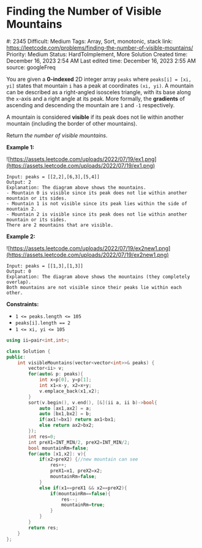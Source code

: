 # Finding the Number of Visible Mountains

#: 2345
Difficult: Medium
Tags: Array, Sort, monotonic, stack
link: https://leetcode.com/problems/finding-the-number-of-visible-mountains/
Priority: Medium
Status: HardToImplement, More Solution
Created time: December 16, 2023 2:54 AM
Last edited time: December 16, 2023 2:55 AM
source: googleFreq

You are given a **0-indexed** 2D integer array `peaks` where `peaks[i] = [xi, yi]` states that mountain `i` has a peak at coordinates `(xi, yi)`. A mountain can be described as a right-angled isosceles triangle, with its base along the `x`-axis and a right angle at its peak. More formally, the **gradients** of ascending and descending the mountain are `1` and `-1` respectively.

A mountain is considered **visible** if its peak does not lie within another mountain (including the border of other mountains).

Return *the number of visible mountains*.

**Example 1:**

![https://assets.leetcode.com/uploads/2022/07/19/ex1.png](https://assets.leetcode.com/uploads/2022/07/19/ex1.png)

```
Input: peaks = [[2,2],[6,3],[5,4]]
Output: 2
Explanation: The diagram above shows the mountains.
- Mountain 0 is visible since its peak does not lie within another mountain or its sides.
- Mountain 1 is not visible since its peak lies within the side of mountain 2.
- Mountain 2 is visible since its peak does not lie within another mountain or its sides.
There are 2 mountains that are visible.
```

**Example 2:**

![https://assets.leetcode.com/uploads/2022/07/19/ex2new1.png](https://assets.leetcode.com/uploads/2022/07/19/ex2new1.png)

```
Input: peaks = [[1,3],[1,3]]
Output: 0
Explanation: The diagram above shows the mountains (they completely overlap).
Both mountains are not visible since their peaks lie within each other.

```

**Constraints:**

- `1 <= peaks.length <= 105`
- `peaks[i].length == 2`
- `1 <= xi, yi <= 105`

```cpp
using ii=pair<int,int>;

class Solution {
public:
    int visibleMountains(vector<vector<int>>& peaks) {
        vector<ii> v;
        for(auto& p: peaks){
            int x=p[0], y=p[1];
            int x1=x-y, x2=x+y;
            v.emplace_back(x1,x2);
        }
        sort(v.begin(), v.end(), [&](ii a, ii b)->bool{
            auto [ax1,ax2] = a;
            auto [bx1,bx2] = b;
            if(ax1!=bx1) return ax1<bx1;
            else return ax2>bx2;
        });
        int res=0;
        int preX1=INT_MIN/2, preX2=INT_MIN/2;
        bool mountainRm=false;
        for(auto [x1,x2]: v){
            if(x2>preX2) {//new mountain can see
                res++;
                preX1=x1, preX2=x2;
                mountainRm=false;
            }
            else if(x1==preX1 && x2==preX2){
                if(mountainRm==false){
                    res--;  
                    mountainRm=true;
                }
            } 
        }
        return res;
    }
};
```